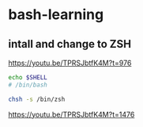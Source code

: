 # bash-learning

## intall and change to ZSH

https://youtu.be/TPRSJbtfK4M?t=976

```bash
echo $SHELL
# /bin/bash

chsh -s /bin/zsh
```

https://youtu.be/TPRSJbtfK4M?t=1476
